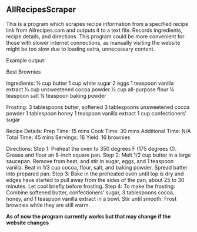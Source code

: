 ## AllRecipesScraper

This is a program which scrapes recipe information from a specified recipe link from Allrecipes.com and outputs it to a text file. Records ingredients, recipe details, and directions. This program could be more convenient for those with slower internet connections, as manually visiting the website might be too slow due to loading extra, unnecessary content. 

Example output:

Best Brownies

Ingredients:
½ cup butter
1 cup white sugar
2  eggs
1 teaspoon vanilla extract
⅓ cup unsweetened cocoa powder
½ cup all-purpose flour
¼ teaspoon salt
¼ teaspoon baking powder

Frosting:
3 tablespoons butter, softened
3 tablespoons unsweetened cocoa powder
1 tablespoon honey
1 teaspoon vanilla extract
1 cup confectioners' sugar


Recipe Details:
Prep Time: 15 mins        Cook Time: 30 mins
Additional Time: N/A  Total Time: 45 mins
Servings: 16               Yield: 16 brownies


Directions:
Step 1: Preheat the oven to 350 degrees F (175 degrees C). Grease and flour an 8-inch square pan.
Step 2: Melt 1/2 cup butter in a large saucepan. Remove from heat, and stir in sugar, eggs, and 1 teaspoon vanilla. Beat in 1/3 cup cocoa, flour, salt, and baking powder. Spread batter into prepared pan.
Step 3: Bake in the preheated oven until top is dry and edges have started to pull away from the sides of the pan, about 25 to 30 minutes. Let cool briefly before frosting.
Step 4: To make the frosting: Combine softened butter, confectioners' sugar, 3 tablespoons cocoa, honey, and 1 teaspoon vanilla extract in a bowl. Stir until smooth. Frost brownies while they are still warm.



**As of now the program currently works but that may change if the website changes**
